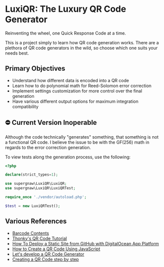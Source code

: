 # LuxiQR: The Luxury QR Code Generator

Reinventing the wheel, one Quick Response Code at a time.

This is a project simply to learn how QR code generation works. There are a plethora of QR code generators in the wild,
so choose which one suits your needs best.

## Primary Objectives

- Understand how different data is encoded into a QR code
- Learn how to do polynomial math for Reed-Solomon error correction
- Implement settings customization for more control over the final generation
- Have various different output options for maximum integration compatibility

## ⛔ Current Version Inoperable

Although the code technically "generates" something, that something is not a functional QR code. I believe the issue to be with the GF(256) math in regards to the error correction generation.

To view tests along the generation process, use the following:

```php
<?php

declare(strict_types=1);

use supergnaw\LuxiQR\LuxiQR;
use supergnaw\LuxiQR\LuxiQRTest;

require_once './vendor/autoload.php';

$test = new LuxiQRTest();
```

## Various References

* [Barcode Contents](https://github.com/zxing/zxing/wiki/Barcode-Contents)
* [Thonky's QR Code Tutorial](https://www.thonky.com/qr-code-tutorial/)
* [How To Deploy a Static Site from GitHub with DigitalOcean App Platform](https://www.digitalocean.com/community/tutorials/how-to-deploy-a-static-site-from-github-with-digitalocean-app-platform-quickstart)
* [How to Create a QR Code Using JavaScript](https://www.turing.com/kb/creating-qr-code-using-js)
* [Let's develop a QR Code Generator](https://dev.to/maxart2501/series/13444)
* [Creating a QR Code step by step](https://www.nayuki.io/page/creating-a-qr-code-step-by-step)
